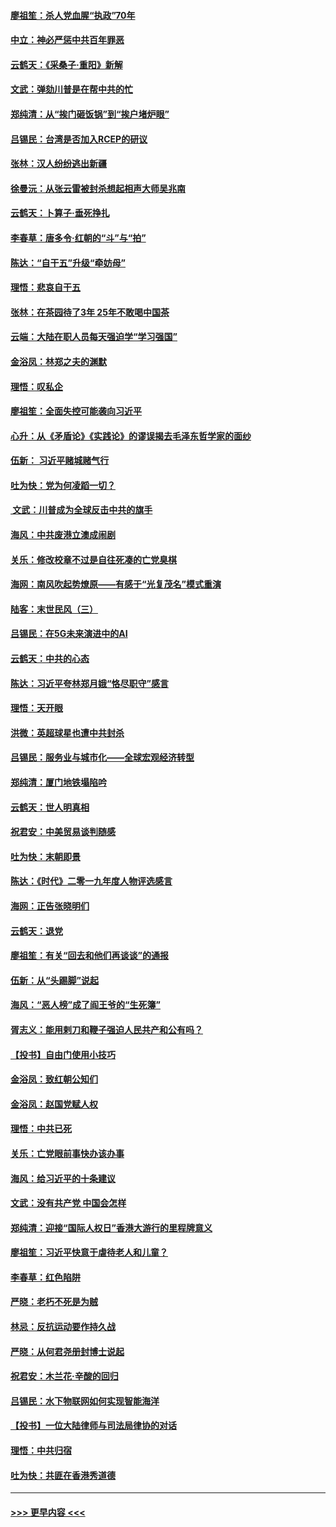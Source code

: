 #### [廖祖笙：杀人党血腥“执政”70年](../pages/nsc993/n11745144.md?t=12261301) 
#### [中立：神必严惩中共百年罪恶](../pages/nsc993/n11744970.md?t=12261301) 
#### [云鹤天：《采桑子‧重阳》新解](../pages/nsc993/n11744948.md?t=12261301) 
#### [文武：弹劾川普是在帮中共的忙](../pages/nsc993/n11744758.md?t=12261301) 
#### [郑纯清：从“挨门砸饭锅”到“挨户堵炉眼”](../pages/nsc993/n11744745.md?t=12261301) 
#### [吕锡民：台湾是否加入RCEP的研议](../pages/nsc993/n11744701.md?t=12261301) 
#### [张林：汉人纷纷逃出新疆](../pages/nsc993/n11743530.md?t=12261301) 
#### [徐曼沅：从张云雷被封杀想起相声大师吴兆南](../pages/nsc993/n11741816.md?t=12261301) 
#### [云鹤天：卜算子‧垂死挣扎](../pages/nsc993/n11739956.md?t=12261301) 
#### [李春草：唐多令‧红朝的“斗”与“拍”](../pages/nsc993/n11739830.md?t=12261301) 
#### [陈达：“自干五”升级“牵妨母”](../pages/nsc993/n11739724.md?t=12261301) 
#### [理悟：悲哀自干五](../pages/nsc993/n11739547.md?t=12261301) 
#### [张林：在茶园待了3年 25年不敢喝中国茶](../pages/nsc993/n11739240.md?t=12261301) 
#### [云端：大陆在职人员每天强迫学“学习强国”](../pages/nsc993/n11738735.md?t=12261301) 
#### [金浴凤：林郑之夫的渊默](../pages/nsc993/n11737735.md?t=12261301) 
#### [理悟：叹私企](../pages/nsc993/n11737715.md?t=12261301) 
#### [廖祖笙：全面失控可能袭向习近平](../pages/nsc993/n11737704.md?t=12261301) 
#### [心升：从《矛盾论》《实践论》的谬误揭去毛泽东哲学家的面纱](../pages/nsc993/n11736962.md?t=12261301) 
#### [伍新： 习近平赌城赌气行](../pages/nsc993/n11736929.md?t=12261301) 
#### [吐为快：党为何凌蹈一切？](../pages/nsc993/n11736915.md?t=12261301) 
#### [ 文武：川普成为全球反击中共的旗手](../pages/nsc993/n11736882.md?t=12261301) 
#### [海风：中共废港立澳成闹剧](../pages/nsc993/n11735857.md?t=12261301) 
#### [关乐：修改校章不过是自往死凑的亡党臭棋](../pages/nsc993/n11735097.md?t=12261301) 
#### [海网：南风吹起势燎原——有感于“光复茂名”模式重演](../pages/nsc993/n11732308.md?t=12261301) 
#### [陆客：末世民风（三）](../pages/nsc993/n11732211.md?t=12261301) 
#### [吕锡民：在5G未来演进中的AI](../pages/nsc993/n11730010.md?t=12261301) 
#### [云鹤天：中共的心态](../pages/nsc993/n11729906.md?t=12261301) 
#### [陈达：习近平夸林郑月娥“恪尽职守”感言](../pages/nsc993/n11729881.md?t=12261301) 
#### [理悟：天开眼](../pages/nsc993/n11729699.md?t=12261301) 
#### [洪微：英超球星也遭中共封杀](../pages/nsc993/n11727243.md?t=12261301) 
#### [吕锡民：服务业与城市化——全球宏观经济转型](../pages/nsc993/n11725845.md?t=12261301) 
#### [郑纯清：厦门地铁塌陷吟](../pages/nsc993/n11725813.md?t=12261301) 
#### [云鹤天：世人明真相](../pages/nsc993/n11725621.md?t=12261301) 
#### [祝君安：中美贸易谈判随感](../pages/nsc993/n11725609.md?t=12261301) 
#### [吐为快：末朝即景](../pages/nsc993/n11723365.md?t=12261301) 
#### [陈达：《时代》二零一九年度人物评选感言](../pages/nsc993/n11723337.md?t=12261301) 
#### [海网：正告张晓明们](../pages/nsc993/n11723228.md?t=12261301) 
#### [云鹤天：退党](../pages/nsc993/n11723056.md?t=12261301) 
#### [廖祖笙：有关“回去和他们再谈谈”的通报](../pages/nsc993/n11722442.md?t=12261301) 
#### [伍新：从“头踢脚”说起](../pages/nsc993/n11722429.md?t=12261301) 
#### [海风：“恶人榜”成了阎王爷的“生死簿”](../pages/nsc993/n11722272.md?t=12261301) 
#### [胥志义：能用剌刀和鞭子强迫人民共产和公有吗？](../pages/nsc993/n11720569.md?t=12261301) 
#### [【投书】自由门使用小技巧](../pages/nsc993/n11720180.md?t=12261301) 
#### [金浴凤：致红朝公知们](../pages/nsc993/n11720563.md?t=12261301) 
#### [金浴凤：赵国党赋人权](../pages/nsc993/n11720533.md?t=12261301) 
#### [理悟：中共已死](../pages/nsc993/n11720233.md?t=12261301) 
#### [关乐：亡党眼前事快办该办事](../pages/nsc993/n11719160.md?t=12261301) 
#### [海风：给习近平的十条建议](../pages/nsc993/n11717616.md?t=12261301) 
#### [文武：没有共产党 中国会怎样](../pages/nsc993/n11717584.md?t=12261301) 
#### [郑纯清：迎接“国际人权日”香港大游行的里程牌意义](../pages/nsc993/n11717417.md?t=12261301) 
#### [廖祖笙：习近平快意于虐待老人和儿童？](../pages/nsc993/n11715313.md?t=12261301) 
#### [李春草：红色陷阱](../pages/nsc993/n11715029.md?t=12261301) 
#### [严晓：老朽不死是为贼](../pages/nsc993/n11712910.md?t=12261301) 
#### [林忌：反抗运动要作持久战](../pages/nsc993/n11712623.md?t=12261301) 
#### [严晓：从何君尧册封博士说起](../pages/nsc993/n11712465.md?t=12261301) 
#### [祝君安：木兰花·辛酸的回归](../pages/nsc993/n11712381.md?t=12261301) 
#### [吕锡民：水下物联网如何实现智能海洋](../pages/nsc993/n11711158.md?t=12261301) 
#### [【投书】一位大陆律师与司法局律协的对话](../pages/nsc993/n11709675.md?t=12261301) 
#### [理悟：中共归宿](../pages/nsc993/n11710059.md?t=12261301) 
#### [吐为快：共匪在香港秀道德](../pages/nsc993/n11709979.md?t=12261301) 

----
#### [ >>> 更早内容 <<< ](../indexes/nsc993-earlier.md)
